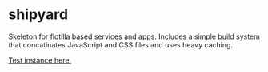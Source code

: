shipyard
========

Skeleton for flotilla based services and apps. Includes a simple build system that concatinates JavaScript and CSS files and uses heavy caching.

[Test instance here.](http://rodarmor-shipyard.appspot.com)
